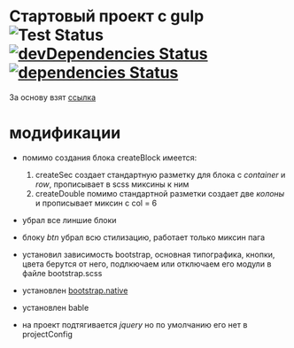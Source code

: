 # Стартовый проект с gulp  ![Test Status](https://travis-ci.org/nicothin/NTH-start-project.svg?branch=master) [![devDependencies Status](https://david-dm.org/nicothin/NTH-start-project/dev-status.svg)](https://david-dm.org/nicothin/NTH-start-project?type=dev) [![dependencies Status](https://david-dm.org/nicothin/NTH-start-project/status.svg)](https://david-dm.org/nicothin/NTH-start-project)

За основу взят [ссылка](https://github.com/nicothin/NTH-start-project)

# модификации

* помимо создания блока createBlock имеется:
  1. createSec создает стандартную разметку для блока с *container* и *row*, прописывает в scss миксины к ним
  2. createDouble помимо стандартной разметки создает две *колоны* и прописывает миксин с col = 6

* убрал все линшие блоки 
* блоку *btn* убрал всю стилизацию, работает только миксин пага
* установил зависимость bootstrap, основная типографика, кнопки, цвета берутся от него, подлкючаем или отключаем его модули в файле bootstrap.scss
* установлен [bootstrap.native](https://github.com/thednp/bootstrap.native)
* установлен bable
* на проект подтягивается *jquery* но по умолчанию его нет в projectConfig

